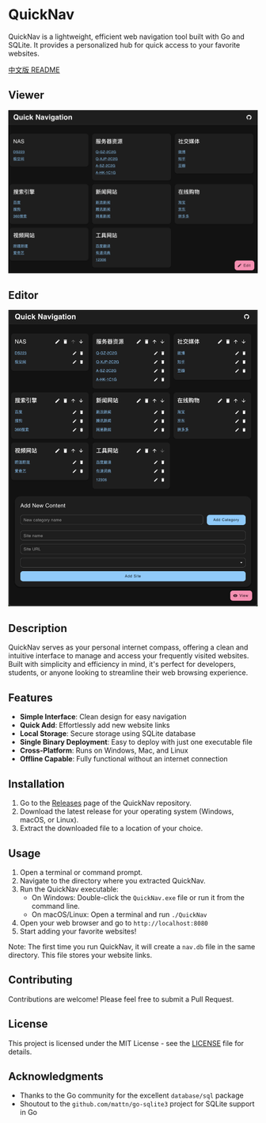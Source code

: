 # QuickNav

QuickNav is a lightweight, efficient web navigation tool built with Go and SQLite. It provides a personalized hub for quick access to your favorite websites.

[中文版 README](README_zh.md)

## Viewer

![alt text](image.png)

## Editor

![alt text](image-1.png)

## Description

QuickNav serves as your personal internet compass, offering a clean and intuitive interface to manage and access your frequently visited websites. Built with simplicity and efficiency in mind, it's perfect for developers, students, or anyone looking to streamline their web browsing experience.

## Features

-   **Simple Interface**: Clean design for easy navigation
-   **Quick Add**: Effortlessly add new website links
-   **Local Storage**: Secure storage using SQLite database
-   **Single Binary Deployment**: Easy to deploy with just one executable file
-   **Cross-Platform**: Runs on Windows, Mac, and Linux
-   **Offline Capable**: Fully functional without an internet connection

## Installation

1. Go to the [Releases](https://github.com/xwzy/QuickNav/releases) page of the QuickNav repository.
2. Download the latest release for your operating system (Windows, macOS, or Linux).
3. Extract the downloaded file to a location of your choice.

## Usage

1. Open a terminal or command prompt.
2. Navigate to the directory where you extracted QuickNav.
3. Run the QuickNav executable:
    - On Windows: Double-click the `QuickNav.exe` file or run it from the command line.
    - On macOS/Linux: Open a terminal and run `./QuickNav`
4. Open your web browser and go to `http://localhost:8080`
5. Start adding your favorite websites!

Note: The first time you run QuickNav, it will create a `nav.db` file in the same directory. This file stores your website links.

## Contributing

Contributions are welcome! Please feel free to submit a Pull Request.

## License

This project is licensed under the MIT License - see the [LICENSE](LICENSE) file for details.

## Acknowledgments

-   Thanks to the Go community for the excellent `database/sql` package
-   Shoutout to the `github.com/mattn/go-sqlite3` project for SQLite support in Go
